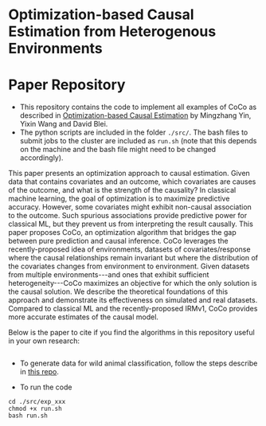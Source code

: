 # Optimization-based Causal Estimation from Heterogenous Environments

# Paper Repository
* This repository contains the code to implement all examples of CoCo as described in [Optimization-based Causal Estimation]() by Mingzhang Yin, Yixin Wang and David Blei.
* The python scripts are included in the folder `./src/`. The bash files to submit jobs to the cluster are included as `run.sh` (note that this depends on the machine and the bash file might need to be changed accordingly).

This paper presents an optimization approach to causal
  estimation. Given data that contains covariates and an outcome,
  which covariates are causes of the outcome, and what is the strength
  of the causality? In classical machine learning, the goal of
  optimization is to maximize predictive accuracy. However, some
  covariates might exhibit non-causal association to the outcome. Such
  spurious associations provide predictive power for classical ML, but
  they prevent us from interpreting the result causally.  This paper
  proposes CoCo, an optimization algorithm that bridges the gap
  between pure prediction and causal inference. CoCo leverages
  the recently-proposed idea of environments, datasets of
  covariates/response where the causal relationships remain invariant
  but where the distribution of the covariates changes from
  environment to environment. Given datasets from multiple
  environments---and ones that exhibit sufficient
  heterogeneity---CoCo maximizes an objective for which the only
  solution is the causal solution. We describe the theoretical
  foundations of this approach and demonstrate its effectiveness on
  simulated and real datasets. Compared to classical ML and the
  recently-proposed IRMv1, CoCo provides more accurate estimates
  of the causal model.

Below is the paper to cite if you find the algorithms in this repository useful in your own research:
```
```

* To generate data for wild animal classification, follow the steps describe in [this repo](https://github.com/fastforwardlabs/causality-for-ml). 

* To run the code
```
cd ./src/exp_xxx
chmod +x run.sh
bash run.sh
```
